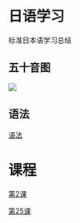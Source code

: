 # 日语学习
标准日本语学习总结

## 五十音图
![](../images/japanese/basic.jpg)

## 语法
[语法](junior/Grammar.md ':include')

# 课程
[第2课](junior/2.md ':include')

[第25课](junior/25.md ':include')
